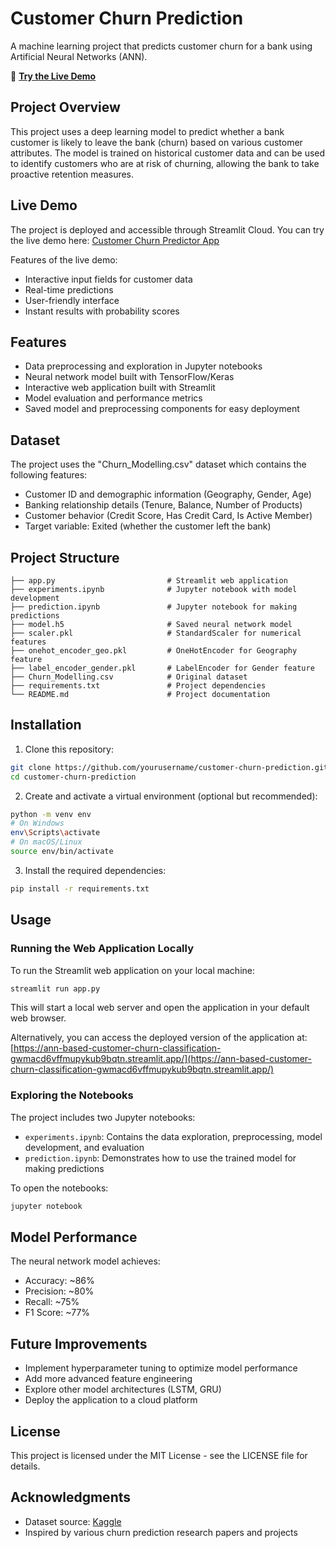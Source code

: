 # Customer Churn Prediction

A machine learning project that predicts customer churn for a bank using Artificial Neural Networks (ANN).

🔗 **[Try the Live Demo](https://ann-based-customer-churn-classification-gwmacd6vffmupykub9bqtn.streamlit.app/)**

## Project Overview

This project uses a deep learning model to predict whether a bank customer is likely to leave the bank (churn) based on various customer attributes. The model is trained on historical customer data and can be used to identify customers who are at risk of churning, allowing the bank to take proactive retention measures.

## Live Demo

The project is deployed and accessible through Streamlit Cloud. You can try the live demo here:
[Customer Churn Predictor App](https://ann-based-customer-churn-classification-gwmacd6vffmupykub9bqtn.streamlit.app/)

Features of the live demo:
- Interactive input fields for customer data
- Real-time predictions
- User-friendly interface
- Instant results with probability scores

## Features

- Data preprocessing and exploration in Jupyter notebooks
- Neural network model built with TensorFlow/Keras
- Interactive web application built with Streamlit
- Model evaluation and performance metrics
- Saved model and preprocessing components for easy deployment

## Dataset

The project uses the "Churn_Modelling.csv" dataset which contains the following features:
- Customer ID and demographic information (Geography, Gender, Age)
- Banking relationship details (Tenure, Balance, Number of Products)
- Customer behavior (Credit Score, Has Credit Card, Is Active Member)
- Target variable: Exited (whether the customer left the bank)

## Project Structure

```
├── app.py                         # Streamlit web application
├── experiments.ipynb              # Jupyter notebook with model development
├── prediction.ipynb               # Jupyter notebook for making predictions
├── model.h5                       # Saved neural network model
├── scaler.pkl                     # StandardScaler for numerical features
├── onehot_encoder_geo.pkl         # OneHotEncoder for Geography feature
├── label_encoder_gender.pkl       # LabelEncoder for Gender feature
├── Churn_Modelling.csv            # Original dataset
├── requirements.txt               # Project dependencies
└── README.md                      # Project documentation
```

## Installation

1. Clone this repository:
```bash
git clone https://github.com/yourusername/customer-churn-prediction.git
cd customer-churn-prediction
```

2. Create and activate a virtual environment (optional but recommended):
```bash
python -m venv env
# On Windows
env\Scripts\activate
# On macOS/Linux
source env/bin/activate
```

3. Install the required dependencies:
```bash
pip install -r requirements.txt
```

## Usage

### Running the Web Application Locally

To run the Streamlit web application on your local machine:

```bash
streamlit run app.py
```

This will start a local web server and open the application in your default web browser.

Alternatively, you can access the deployed version of the application at:
[https://ann-based-customer-churn-classification-gwmacd6vffmupykub9bqtn.streamlit.app/](https://ann-based-customer-churn-classification-gwmacd6vffmupykub9bqtn.streamlit.app/)

### Exploring the Notebooks

The project includes two Jupyter notebooks:
- `experiments.ipynb`: Contains the data exploration, preprocessing, model development, and evaluation
- `prediction.ipynb`: Demonstrates how to use the trained model for making predictions

To open the notebooks:

```bash
jupyter notebook
```

## Model Performance

The neural network model achieves:
- Accuracy: ~86%
- Precision: ~80%
- Recall: ~75%
- F1 Score: ~77%

## Future Improvements

- Implement hyperparameter tuning to optimize model performance
- Add more advanced feature engineering
- Explore other model architectures (LSTM, GRU)
- Deploy the application to a cloud platform

## License

This project is licensed under the MIT License - see the LICENSE file for details.

## Acknowledgments

- Dataset source: [Kaggle](https://www.kaggle.com/datasets)
- Inspired by various churn prediction research papers and projects 